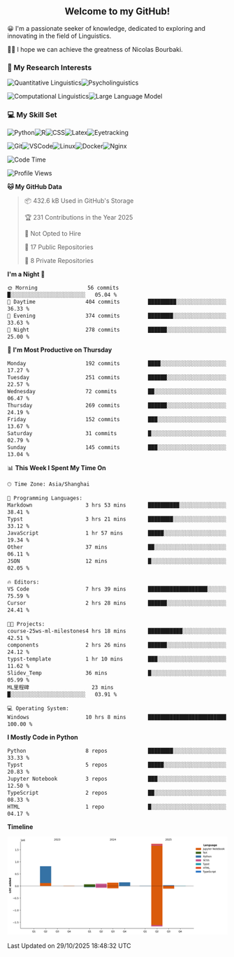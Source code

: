 

## <div align="center">Welcome to my GitHub! </div>

😀 I'm a passionate seeker of knowledge, dedicated to exploring and innovating in the field of Linguistics.

🙋‍♂️ I hope we can achieve the greatness of Nicolas Bourbaki.

### 🔬 My Research Interests

![Quantitative Linguistics](https://img.shields.io/badge/Quantitative%20Linguistics-%230072CC.svg?&style=for-the-badge&logo=appveyor&logoColor=white)![Psycholinguistics](https://img.shields.io/badge/Psycholinguistics-%2301a3a1.svg?&style=for-the-badge&logo=AWS%20Amplify&logoColor=white)

![Computational Linguistics](https://img.shields.io/badge/Computational%20Linguistics-%231877F2.svg?&style=for-the-badge&logo=Markdown&logoColor=white)![Large Language Model](https://img.shields.io/badge/Large%20Language%20Model-%23F76300.svg?&style=for-the-badge&logo=Android&logoColor=white)

### 💻 My Skill Set

![Python](https://img.shields.io/badge/Python-%2314354C.svg?style=for-the-badge&logo=python&logoColor=white&color=2AB3E3)![R](https://img.shields.io/badge/-R-276DC3?style=for-the-badge&logo=r&logoColor=white)![CSS](https://img.shields.io/badge/-CSS-1572B6?style=for-the-badge&logo=css3&logoColor=white)![Latex](https://img.shields.io/badge/-Latex-008080?style=for-the-badge&logo=latex&logoColor=white)![Eyetracking](https://img.shields.io/badge/Eyetracking-%230078D6?style=for-the-badge&logo=SearXNG&logoColor=#3050FF)

![Git](https://img.shields.io/badge/-Git-F05032?style=for-the-badge&logo=git&logoColor=white)![VSCode](https://img.shields.io/badge/-VSCode-007ACC?style=for-the-badge&logo=visual-studio-code&logoColor=white)![Linux](https://img.shields.io/badge/-Linux-FCC624?style=for-the-badge&logo=linux&logoColor=black)![Docker](https://img.shields.io/badge/-Docker-2496ED?style=for-the-badge&logo=docker&logoColor=white)![Nginx](https://img.shields.io/badge/-Nginx-009639?style=for-the-badge&logo=nginx&logoColor=white)

<!--START_SECTION:waka-->
![Code Time](http://img.shields.io/badge/Code%20Time-540%20hrs%2058%20mins-blue)

![Profile Views](http://img.shields.io/badge/Profile%20Views-3-blue)

**🐱 My GitHub Data** 

> 📦 432.6 kB Used in GitHub's Storage 
 > 
> 🏆 231 Contributions in the Year 2025
 > 
> 🚫 Not Opted to Hire
 > 
> 📜 17 Public Repositories 
 > 
> 🔑 8 Private Repositories 
 > 
**I'm a Night 🦉** 

```text
🌞 Morning                56 commits          █░░░░░░░░░░░░░░░░░░░░░░░░   05.04 % 
🌆 Daytime                404 commits         █████████░░░░░░░░░░░░░░░░   36.33 % 
🌃 Evening                374 commits         ████████░░░░░░░░░░░░░░░░░   33.63 % 
🌙 Night                  278 commits         ██████░░░░░░░░░░░░░░░░░░░   25.00 % 
```
📅 **I'm Most Productive on Thursday** 

```text
Monday                   192 commits         ████░░░░░░░░░░░░░░░░░░░░░   17.27 % 
Tuesday                  251 commits         ██████░░░░░░░░░░░░░░░░░░░   22.57 % 
Wednesday                72 commits          ██░░░░░░░░░░░░░░░░░░░░░░░   06.47 % 
Thursday                 269 commits         ██████░░░░░░░░░░░░░░░░░░░   24.19 % 
Friday                   152 commits         ███░░░░░░░░░░░░░░░░░░░░░░   13.67 % 
Saturday                 31 commits          █░░░░░░░░░░░░░░░░░░░░░░░░   02.79 % 
Sunday                   145 commits         ███░░░░░░░░░░░░░░░░░░░░░░   13.04 % 
```


📊 **This Week I Spent My Time On** 

```text
🕑︎ Time Zone: Asia/Shanghai

💬 Programming Languages: 
Markdown                 3 hrs 53 mins       ██████████░░░░░░░░░░░░░░░   38.41 % 
Typst                    3 hrs 21 mins       ████████░░░░░░░░░░░░░░░░░   33.12 % 
JavaScript               1 hr 57 mins        █████░░░░░░░░░░░░░░░░░░░░   19.34 % 
Other                    37 mins             ██░░░░░░░░░░░░░░░░░░░░░░░   06.11 % 
JSON                     12 mins             █░░░░░░░░░░░░░░░░░░░░░░░░   02.05 % 

🔥 Editors: 
VS Code                  7 hrs 39 mins       ███████████████████░░░░░░   75.59 % 
Cursor                   2 hrs 28 mins       ██████░░░░░░░░░░░░░░░░░░░   24.41 % 

🐱‍💻 Projects: 
course-25ws-ml-milestones4 hrs 18 mins       ███████████░░░░░░░░░░░░░░   42.51 % 
components               2 hrs 26 mins       ██████░░░░░░░░░░░░░░░░░░░   24.12 % 
typst-template           1 hr 10 mins        ███░░░░░░░░░░░░░░░░░░░░░░   11.62 % 
Slidev_Temp              36 mins             █░░░░░░░░░░░░░░░░░░░░░░░░   05.99 % 
ML里程碑                    23 mins             █░░░░░░░░░░░░░░░░░░░░░░░░   03.91 % 

💻 Operating System: 
Windows                  10 hrs 8 mins       █████████████████████████   100.00 % 
```

**I Mostly Code in Python** 

```text
Python                   8 repos             ████████░░░░░░░░░░░░░░░░░   33.33 % 
Typst                    5 repos             █████░░░░░░░░░░░░░░░░░░░░   20.83 % 
Jupyter Notebook         3 repos             ███░░░░░░░░░░░░░░░░░░░░░░   12.50 % 
TypeScript               2 repos             ██░░░░░░░░░░░░░░░░░░░░░░░   08.33 % 
HTML                     1 repo              █░░░░░░░░░░░░░░░░░░░░░░░░   04.17 % 
```



**Timeline**

![Lines of Code chart](https://raw.githubusercontent.com/exusiaiwei/exusiaiwei/main/assets/bar_graph.png)


 Last Updated on 29/10/2025 18:48:32 UTC
<!--END_SECTION:waka-->
